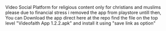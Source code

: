 Video Social Platform for religious content only for christians and muslims
please due to financial stress i removed the app from playstore untill then, 
You can Download the app direct here at the repo find the file on the top level "Videofaith App 1.2.2.apk" and install it using "save link as option"
